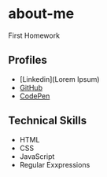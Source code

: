 # about-me
First Homework


## Profiles
* [Linkedin](Lorem Ipsum)
* [GitHub](https://github.com/Emeralds99)
* [CodePen](https://codepen.io/peter-harrington)

## Technical Skills
* HTML
* CSS
* JavaScript
* Regular Exxpressions